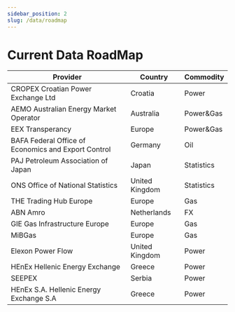 ```yaml
---
sidebar_position: 2
slug: /data/roadmap
---
```

Current Data RoadMap
====================

|**Provider**|**Country**|**Commodity**|
|-|-|-|
|CROPEX Croatian Power Exchange Ltd|Croatia|Power|
|AEMO Australian Energy Market Operator|Australia|Power&Gas|
|EEX Transperancy|Europe|Power&Gas|
|BAFA Federal Office of Economics and Export Control|Germany|Oil|
|PAJ Petroleum Association of Japan|Japan|Statistics|
|ONS Office of National Statistics|United Kingdom|Statistics|
|THE Trading Hub Europe|Europe|Gas|
|ABN Amro|Netherlands|FX|
|GIE Gas Infrastructure Europe|Europe|Gas|
|MiBGas |Europe|Gas|
|Elexon Power Flow |United Kingdom|Power|
|HEnEx Hellenic Energy Exchange|Greece|Power|
|SEEPEX|Serbia|Power|
|HEnEx S.A. Hellenic Energy Exchange S.A|Greece|Power|
